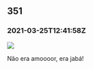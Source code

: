   

351
---

### 2021-03-25T12:41:58Z

![](https://bebiodicionario-com.s3.amazonaws.com/media/posts/202103/164053539_293774062099511_6009658552030261526_n_18206330161040260.jpg)

Não era amoooor, era jabá!

